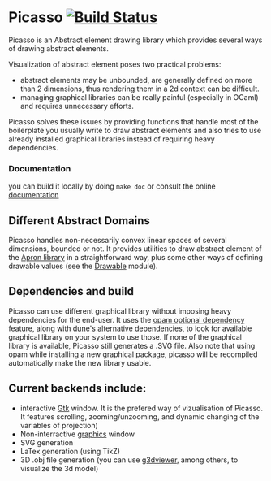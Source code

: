 # Picasso [![Build Status](https://travis-ci.org/ghilesZ/picasso.svg?branch=master)](https://travis-ci.org/ghilesZ/picasso)

Picasso is an Abstract element drawing library which provides several
ways of drawing abstract elements.

Visualization of abstract element poses two practical problems:
- abstract elements may be unbounded, are generally defined on more
  than 2 dimensions, thus rendering them in a 2d context can be
  difficult.
- managing graphical libraries can be really painful (especially in
  OCaml) and requires unnecessary efforts.

Picasso solves these issues by providing functions that handle most of
the boilerplate you usually write to draw abstract elements and also
tries to use already installed graphical libraries instead of
requiring heavy dependencies.

### Documentation
you can build it locally by doing ``make doc`` or consult the online
[documentation](https://ghilesz.github.io/picasso/picasso/index.html)

## Different Abstract Domains
Picasso handles non-necessarily convex linear spaces of several
dimensions, bounded or not. It provides utilities to draw abstract
element of the [Apron library](https://github.com/antoinemine/apron)
in a straightforward way, plus some other ways of defining drawable
values (see the
[Drawable](https://ghilesz.github.io/picasso/picasso/Picasso/Drawable/index.html)
module).

## Dependencies and build
Picasso can use different graphical library without imposing heavy
dependencies for the end-user. It uses the [opam optional dependency](https://opam.ocaml.org/doc/1.1/Advanced_Usage.html#Installing-packages)
feature, along with [dune's alternative dependencies](https://dune.readthedocs.io/en/stable/concepts.html?highlight=select#alternative-deps), to look for available
graphical library on your system to use those. If none of the graphical library is available, Picasso still generates a .SVG file. Also note that using
opam while installing a new graphical package, picasso will be
recompiled automatically make the new library usable.

## Current backends include:
- interactive [Gtk](http://lablgtk.forge.ocamlcore.org/) window. It is the prefered way of vizualisation of Picasso. It features scrolling, zooming/unzooming, and dynamic changing of the variables of projection)
- Non-interractive [graphics](https://github.com/ocaml/graphics) window
- SVG generation
- LaTex generation (using TikZ)
- 3D .obj file generation (you can use [g3dviewer](http://automagically.de/g3dviewer/), among others, to visualize the 3d model)
